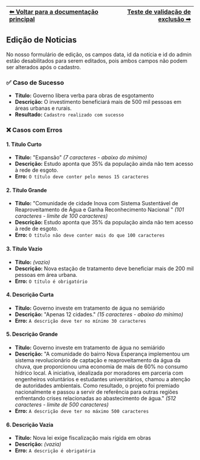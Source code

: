 | [⬅ Voltar para a documentação principal](https://github.com/MathGueff/saneasp-documentation/tree/tecnicas-de-programacao-II) | [Teste de validação de exclusão ➡](https://github.com/MathGueff/saneasp-documentation/tree/tecnicas-de-programacao-II/testes-validacao/exclusao/README.md) |
|:--|--:|

## Edição de Noticias

No nosso formulário de edição, os campos data, id da notícia e id do admin estão desabilitados para serem editados, pois ambos campos não podem ser alterados após o cadastro.

### ✅ Caso de Sucesso
- **Título:** Governo libera verba para obras de esgotamento  
- **Descrição:** O investimento beneficiará mais de 500 mil pessoas em áreas urbanas e rurais.  
- **Resultado:** `Cadastro realizado com sucesso`  

### ❌ Casos com Erros

#### 1. Título Curto
- **Título:** "Expansão" *(7 caracteres - abaixo do mínimo)*  
- **Descrição:** Estudo aponta que 35% da população ainda não tem acesso à rede de esgoto.  
- **Erro:** `O título deve conter pelo menos 15 caracteres`
  
#### 2. Título Grande
- **Título:** "Comunidade de cidade Inova com Sistema Sustentável de Reaproveitamento de Água e Ganha Reconhecimento Nacional " *(101 caracteres - limite de 100 caracteres)* 
- **Descrição:** Estudo aponta que 35% da população ainda não tem acesso à rede de esgoto.  
- **Erro:** `O título não deve conter mais do que 100 caracteres`  

#### 3. Título Vazio
- **Título:** *(vazio)*  
- **Descrição:** Nova estação de tratamento deve beneficiar mais de 200 mil pessoas em área urbana.  
- **Erro:** `O título é obrigatório`  

#### 4. Descrição Curta
- **Título:** Governo investe em tratamento de água no semiárido  
- **Descrição:** "Apenas 12 cidades." *(15 caracteres - abaixo do mínimo)* 
- **Erro:** `A descrição deve ter no mínimo 30 caracteres`

#### 5. Descrição Grande
- **Título:** Governo investe em tratamento de água no semiárido  
- **Descrição:** "A comunidade do bairro Nova Esperança implementou um sistema revolucionário de captação e reaproveitamento da água da chuva, que proporcionou uma economia de mais de 60% no consumo hídrico local. A iniciativa, idealizada por moradores em parceria com engenheiros voluntários e estudantes universitários, chamou a atenção de autoridades ambientais. Como resultado, o projeto foi premiado nacionalmente e passou a servir de referência para outras regiões enfrentando crises relacionadas ao abastecimento de água." *(512 caracteres - limite de 500 caracteres)* 
- **Erro:** `A descrição deve ter no máximo 500 caracteres`  

#### 6. Descrição Vazia
- **Título:** Nova lei exige fiscalização mais rígida em obras  
- **Descrição:** *(vazia)*  
- **Erro:** `A descrição é obrigatória` 

